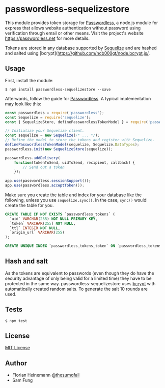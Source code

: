 # passwordless-sequelizestore
This module provides token storage for [Passwordless](https://github.com/florianheinemann/passwordless),
a node.js module for express that allows website authentication without password using verification through
email or other means. Visit the project's website https://passwordless.net for more details.

Tokens are stored in any database supported by [Sequelize](http://docs.sequelizejs.com/)
and are hashed and salted using [bcrypt](https://github.com/ncb000gt/node.bcrypt.js/.

## Usage

First, install the module:

`$ npm install passwordless-sequelizestore --save`

Afterwards, follow the guide for [Passwordless](https://github.com/florianheinemann/passwordless).
A typical implementation may look like this:

```javascript
const passwordless = require('passwordless');
const Sequelize = require('sequelize');
const { SequelizeStore, definePasswordlessTokenModel } = require('passwordless-sequelizestore');

// Initialize your Sequelize client. 
const sequelize = new Sequelize(/* ... */);
// Define the model to store the tokens and register with Sequelize. 
definePasswordlessTokenModel(sequelize, Sequelize.DataTypes);
passwordless.init(new SequelizeStore(sequelize));

passwordless.addDelivery(
    function(tokenToSend, uidToSend, recipient, callback) {
        // Send out a token
    });
    
app.use(passwordless.sessionSupport());
app.use(passwordless.acceptToken());
```

Make sure you create the table and index for your database like the following, unless
you use `sequelize.sync()`.  In the case, `sync()` would create the table for you.

```sql
CREATE TABLE IF NOT EXISTS `passwordless_tokens` (
  `uid` VARCHAR(255) NOT NULL PRIMARY KEY,
  `token` VARCHAR(255) NOT NULL,
  `ttl` INTEGER NOT NULL,
  `origin_url` VARCHAR(255)
);

CREATE UNIQUE INDEX `passwordless_tokens_token` ON `passwordless_tokens` (`token`);
```

## Hash and salt
As the tokens are equivalent to passwords (even though they do have the security advantage of
only being valid for a limited time) they have to be protected in the same way.
passwordless-sequelizestore uses [bcrypt](https://github.com/ncb000gt/node.bcrypt.js/) with automatically
created random salts. To generate the salt 10 rounds are used.

## Tests

`$ npm test`

## License

[MIT License](http://opensource.org/licenses/MIT)

## Author
* Florian Heinemann [@thesumofall](http://twitter.com/thesumofall/)
* Sam Fung
